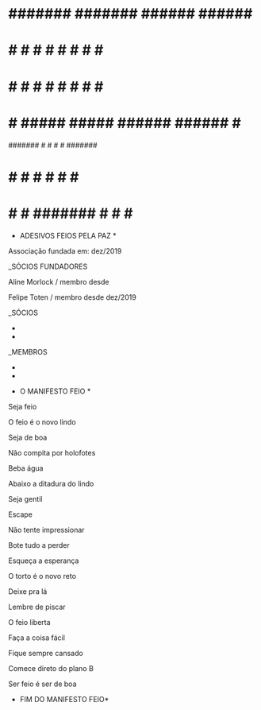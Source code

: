    #    ####### ####### ######  ######     #    
  # #   #       #       #     # #     #   # #   
 #   #  #       #       #     # #     #  #   #  
#     # #####   #####   ######  ######  #     # 
####### #       #       #       #       ####### 
#     # #       #       #       #       #     # 
#     # #       ####### #       #       #     # 
                                                


* ADESIVOS FEIOS PELA PAZ *

Associação fundada em: dez/2019

_SÓCIOS FUNDADORES

Aline Morlock / membro desde 

Felipe Toten / membro desde dez/2019

_SÓCIOS

-


-

_MEMBROS

-

-



* O MANIFESTO FEIO *

Seja feio

O feio é o novo lindo 

Seja de boa 

Não compita por holofotes 

Beba água 

Abaixo a ditadura do lindo 

Seja gentil 

Escape 

Não tente impressionar 

Bote tudo a perder 

Esqueça a esperança 

O torto é o novo reto 

Deixe pra lá 

Lembre de piscar 

O feio liberta 

Faça a coisa fácil 

Fique sempre cansado 

Comece direto do plano B 


Ser feio é ser de boa

* FIM DO MANIFESTO FEIO*
